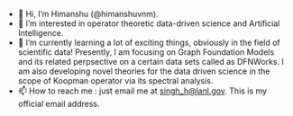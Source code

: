 - 👋 Hi, I’m Himanshu (@himanshuvnm).
- 👀 I’m interested in operator theoretic data-driven science and Artificial Intelligence.
- 🌱 I’m currently learning a lot of exciting things, obviously in the field of scientific data! Presently, I am focusing on Graph Foundation Models and its related perpsective on a certain data sets called as DFNWorks. I am also developing novel theories for the data driven science in the scope of Koopman operator via its spectral analysis. 
- 📫 How to reach me : just email me at singh_h@lanl.gov. This is my official email address.

<!---
himanshuvnm/himanshuvnm is a ✨ special ✨ repository because its `README.md` (this file) appears on your GitHub profile.
You can click the Preview link to take a look at your changes.
--->
